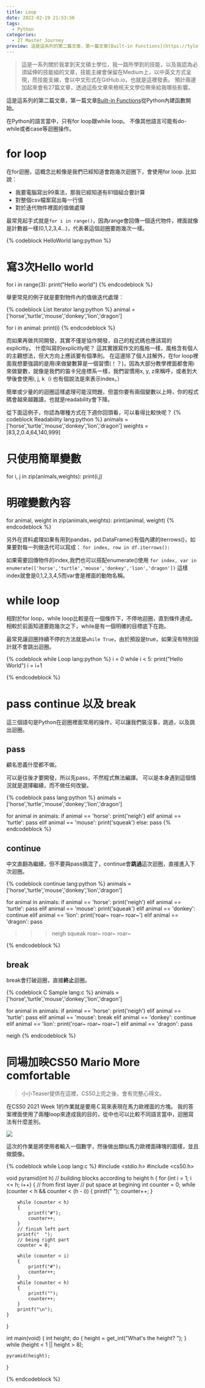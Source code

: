 ```yaml
---
title: Loop
date: 2022-02-19 21:53:56
tags:
  - Python
categories:
  - 27 Master Journey
preview: 這是這系列的第二篇文章，第一篇文章[Built-in Functions](https://tylerastro.github.io/2022/01/16/Built-inFunctions/)從Python內建函數開始。
---
```




> 這是一系列關於我拿到天文碩士學位，我一路所學到的技能，以及我認為必須延伸的技能組的文章，技能主線會保留在Medium上，以中英文方式呈現，而技能支線，會以中文形式在GitHub.io，也就是這裡發表。
> 預計兩邊加起來會有27篇文章，透過這些文章來檢核天文學位帶來給我哪些影響。


這是這系列的第二篇文章，第一篇文章[Built-in Functions](https://tylerastro.github.io/2022/01/16/Built-inFunctions/)從Python內建函數開始。

在Python的語言當中，只有for loop跟while loop。
不像其他語言可能有do-while或者case等迴圈操作。

<!--more-->

# for loop

在for迴圈，這概念比較像是我們已經知道會跑幾次迴圈下，會使用for loop.
比如說：
- 我要電腦寫出99乘法，那我已經知道有81個組合要計算
- 對整個csv檔案寫出每一行值
- 對於迭代物件裡面的值做處理

最常見起手式就是`for i in range()`，因為range會回傳一個迭代物件，裡面就像是計數器一樣(0,1,2,3,4...)，代表著這個迴圈要跑幾次一樣。

{% codeblock HelloWorld lang:python %}
# 寫3次Hello world
for i in range(3):
	print("Hello world")
{% endcodeblock %}


舉更常見的例子就是要對物件內的值做迭代處理：

{% codeblock List Iterator lang:python %}
animal = ['horse','turtle','mouse','donkey','lion','dragon']

for i in animal:
	print(i)
{% endcodeblock %}

而如果再做共同開發，其實不僅是協作開發，自己的程式碼也應該寫的explicitly。
什麼叫寫的explicitly呢？ 這其實跟寫作文的風格一樣，風格含有個人的主觀想法，但大方向上應該要有個準則。
在這邊除了個人註解外，在for loop裡面我想要強調的是用i來做變數算是一個習慣(！？)，因為大部分教學裡面都會用i來做變數，就像是我們的笛卡兒座標系一樣，我們習慣用x, y, z來稱呼，或者到大學後會使用i, j, k（i 也有個說法是來表示index。）

簡單或少量的的迴圈這樣處理可能沒問題，但當你要有兩個變數以上時，你的程式碼會越來越難讀，也就是readability會下降。


從下面這例子，你認為哪種方式在下週你回頭看，可以看得比較快呢？
{% codeblock Readability lang:python %}
animals = ['horse','turtle','mouse','donkey','lion','dragon']
weights = [83,2,0.4,64,140,999]

# 只使用簡單變數
for i, j in zip(animals,weights):
	print(i,j)

# 明確變數內容
for animal, weight in zip(animals,weights):
	print(animal, weight)
{% endcodeblock %}


另外在資料處理如果有用到pandas，pd.DataFrame()有個內建的iterrows()，如果要對每一列做迭代可以寫成：
`for index, row in df.iterrows():`

如果需要回傳物件的index,我們也可以搭配enumerate()使用
`for index, var in enumerate(['horse','turtle','mouse','donkey','lion','dragon'])`
這樣index就會是0,1,2,3,4,5而var會是裡面的動物名稱。


# while loop

相對於for loop，while loop比較是在一個條件下，不停地迴圈，直到條件達成。
相較於前面知道要跑幾次之下，while是有一個明確的目標底下在跑。

最常見讓迴圈持續不停的方法就是`while True`，由於預設是true，如果沒有特別設計就不會跳出迴圈。


{% codeblock while Loop lang:python %}
i = 0
while i < 5:
	print("Hello World")
	i = i+1

{% endcodeblock %}



# pass continue 以及 break

這三個語句是Python在迴圈裡面常用的操作，可以讓我們裝沒事，跳過，以及跳出迴圈。

## pass

顧名思義什麼都不做。

可以是往後才要開發，所以先pass，不然程式無法編譯。
可以是本身遇到這個情況就是選擇繼續，而不做任何改變。

{% codeblock pass lang:python %}
animals = ['horse','turtle','mouse','donkey','lion','dragon']

for animal in animals:
    if animal == 'horse':
        print('neigh')
    elif animal == 'turtle':
        pass
    elif animal == 'mouse':
        print('squeak')
    else:
        pass
{% endcodeblock %}

## continue

中文直翻為繼續，但不要與pass搞混了，continue會**跳過**這次迴圈，直接進入下次迴圈。

{% codeblock continue lang:python %}
animals = ['horse','turtle','mouse','donkey','lion','dragon']

for animal in animals:
    if animal == 'horse':
        print('neigh')
    elif animal == 'turtle':
        pass
    elif animal == 'mouse':
        print('squeak')
    elif animal == 'donkey':
        continue
    elif animal == 'lion':
        print('roar~ roar~ roar~')
    elif animal == 'dragon':
        pass

>>>neigh
squeak
roar~ roar~ roar~

{% endcodeblock %}


## break

break會打破迴圈，直接**終止**迴圈。

{% codeblock C Sample lang:c %}
animals = ['horse','turtle','mouse','donkey','lion','dragon']

for animal in animals:
    if animal == 'horse':
        print('neigh')
    elif animal == 'turtle':
        pass
    elif animal == 'mouse':
        break
    elif animal == 'donkey':
        continue
    elif animal == 'lion':
        print('roar~ roar~ roar~')
    elif animal == 'dragon':
        pass

>>>
neigh
{% endcodeblock %}


# 同場加映CS50 Mario More comfortable

> 小小Teaser提供在這裡，CS50上完之後，會有完整心得文。

在CS50 2021 Week 1的作業就是要用Ｃ寫來表現在馬力歐裡面的方塊。
我的答案裡面使用了兩種loop來達成我的目的，從中也可以比較不同語言當中，迴圈寫法有什麼差別。

![](mario.png)

這次的作業是將使用者輸入一個數字，然後做出類似馬力歐裡面磚塊的圖樣，並且做鏡像。

{% codeblock while Loop lang:c %}
#include <stdio.h>
#include <cs50.h>

void pyramid(int h)
// building blocks according to height h
{
    for (int i = 1; i <= h; i++)
    {
        // from first layer
        // put space at begining
        int counter = 0;
        while (counter < h && counter < (h - i))
        {
            printf(" ");
            counter++;
        }

        while (counter < h)
        {
            printf("#");
            counter++;
        }
        // finish left part
        printf("  ");
        // being right part
        counter = 0;

        while (counter < i)
        {
            printf("#");
            counter++;
        }
        while (counter < h)
        {
            printf("");
            counter++;
        }
        printf("\n");
    }
}

int main(void)
{
    int height;
    do
    {
        height = get_int("What's the height? ");
    }
    while (height < 1 || height > 8);

    pyramid(height);
}

{% endcodeblock %}


